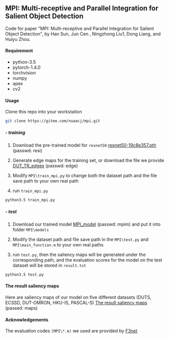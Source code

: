 ## MPI: Multi-receptive and Parallel Integration for Salient Object Detection

Code for paper "MPI: Multi-receptive and Parallel Integration for Salient Object Detection", by Han Sun, Jun Cen , Ningzhong Liu1, Dong Liang, and Huiyu Zhou.

#### Requirement

- python-3.5
- pytorch-1.4.0  
- torchvision
- numpy
- apex
- cv2

#### Usage

Clone this repo into your workstation
```bash
git clone https://gitee.com/nuaacj/mpi.git
```

##### - training

1. Download the pre-trained model for `resnet50`  [resnet50-19c8e357.pth](https://pan.baidu.com/s/1l9Q7VQ3C5As6KVmFswmbLA ) (passwd: resi)

2. Generate edge maps for the training set, or download the file we provide [DUT_TR_edges](https://pan.baidu.com/s/1aCpnzy21s_GSn7gXKD9dNg) (passwd: edge)

3. Modify  `MPI\train_mpi.py` to change both the dataset path and the file save path to your own real path

3. run `train_mpi.py`
```bash
python3.5 train_mpi.py

```

##### - test

1. Download our trained model [MPI_model](https://pan.baidu.com/s/13-C5WDg23d3TEMX3e5z61w) (passwd: mpim) and put it into folder `MPI\models`

2. Modify the dataset path and file save path in the `MPI\test.py` and `MPI\main_function.m` to your own real paths

3. run `test.py`, then the saliency maps will be generated under the corresponding path, and the evaluation scores for the model on the test dataset will be stored in `result.txt`
```bash
python3.5 test.py
```

#### The result saliency maps

Here are saliency maps of our model on five different datasets (DUTS, ECSSD, DUT-OMRON, HKU-IS, PASCAL-S) [The result saliency maps](https://pan.baidu.com/s/1GZbVybeKPLFk6gzmMy_1uQ) (passed: maps)

#### Acknowledgements

The evaluation codes `(MPI\*.m)` we used are provided by [F3net](https://github.com/weijun88/F3Net)